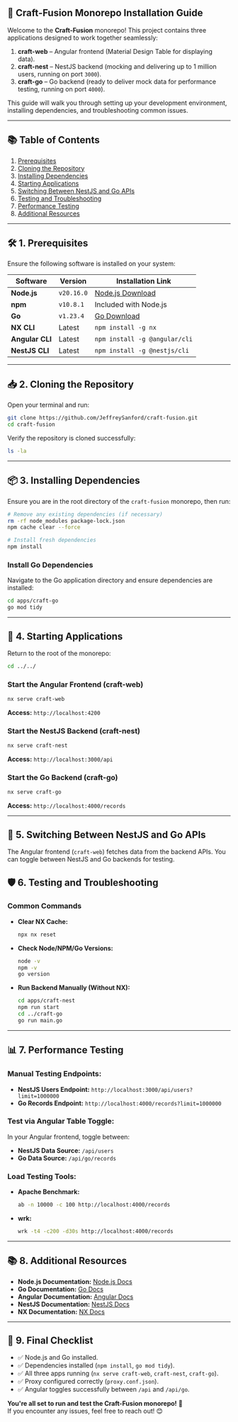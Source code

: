 ## 🚀 **Craft-Fusion Monorepo Installation Guide**

Welcome to the **Craft-Fusion** monorepo! This project contains three applications designed to work together seamlessly:

1. **craft-web** – Angular frontend (Material Design Table for displaying data).  
2. **craft-nest** – NestJS backend (mocking and delivering up to 1 million users, running on port `3000`).  
3. **craft-go** – Go backend (ready to deliver mock data for performance testing, running on port `4000`).  

This guide will walk you through setting up your development environment, installing dependencies, and troubleshooting common issues.

---

## 📚 **Table of Contents**
1. [Prerequisites](#prerequisites)
2. [Cloning the Repository](#cloning-the-repository)
3. [Installing Dependencies](#installing-dependencies)
4. [Starting Applications](#starting-applications)
5. [Switching Between NestJS and Go APIs](#switching-between-nestjs-and-go-apis)
6. [Testing and Troubleshooting](#testing-and-troubleshooting)
7. [Performance Testing](#performance-testing)
8. [Additional Resources](#additional-resources)

---

## 🛠️ **1. Prerequisites**

Ensure the following software is installed on your system:

| **Software**     | **Version**     | **Installation Link** |
|-------------------|-----------------|------------------------|
| **Node.js**      | `v20.16.0`      | [Node.js Download](https://nodejs.org/en/) |
| **npm**          | `v10.8.1`       | Included with Node.js |
| **Go**           | `v1.23.4`       | [Go Download](https://golang.org/dl/) |
| **NX CLI**       | Latest          | `npm install -g nx` |
| **Angular CLI**  | Latest          | `npm install -g @angular/cli` |
| **NestJS CLI**   | Latest          | `npm install -g @nestjs/cli` |

---

## 📥 **2. Cloning the Repository**

Open your terminal and run:

```bash
git clone https://github.com/JeffreySanford/craft-fusion.git
cd craft-fusion
```

Verify the repository is cloned successfully:

```bash
ls -la
```

---

## 📦 **3. Installing Dependencies**

Ensure you are in the root directory of the `craft-fusion` monorepo, then run:

```bash
# Remove any existing dependencies (if necessary)
rm -rf node_modules package-lock.json
npm cache clear --force

# Install fresh dependencies
npm install
```

### **Install Go Dependencies**
Navigate to the Go application directory and ensure dependencies are installed:

```bash
cd apps/craft-go
go mod tidy
```

---

## 🚀 **4. Starting Applications**

Return to the root of the monorepo:

```bash
cd ../../
```

### Start the Angular Frontend (craft-web)
```bash
nx serve craft-web
```

**Access:** `http://localhost:4200`

### Start the NestJS Backend (craft-nest)
```bash
nx serve craft-nest
```

**Access:** `http://localhost:3000/api`

### Start the Go Backend (craft-go)
```bash
nx serve craft-go
```

**Access:** `http://localhost:4000/records`

---

## 🔄 **5. Switching Between NestJS and Go APIs**

The Angular frontend (`craft-web`) fetches data from the backend APIs. You can toggle between NestJS and Go backends for testing.

## 🛡️ **6. Testing and Troubleshooting**

### **Common Commands**
- **Clear NX Cache:**
  ```bash
  npx nx reset
  ```
- **Check Node/NPM/Go Versions:**
  ```bash
  node -v
  npm -v
  go version
  ```
- **Run Backend Manually (Without NX):**
  ```bash
  cd apps/craft-nest
  npm run start
  cd ../craft-go
  go run main.go
  ```

---

## 📊 **7. Performance Testing**

### **Manual Testing Endpoints:**
- **NestJS Users Endpoint:** `http://localhost:3000/api/users?limit=1000000`
- **Go Records Endpoint:** `http://localhost:4000/records?limit=1000000`

### **Test via Angular Table Toggle:**
In your Angular frontend, toggle between:
- **NestJS Data Source:** `/api/users`
- **Go Data Source:** `/api/go/records`

### **Load Testing Tools:**
- **Apache Benchmark:**  
  ```bash
  ab -n 10000 -c 100 http://localhost:4000/records
  ```
- **wrk:**  
  ```bash
  wrk -t4 -c200 -d30s http://localhost:4000/records
  ```

---

## 📚 **8. Additional Resources**

- **Node.js Documentation:** [Node.js Docs](https://nodejs.org/en/docs/)
- **Go Documentation:** [Go Docs](https://golang.org/doc/)
- **Angular Documentation:** [Angular Docs](https://angular.io/)
- **NestJS Documentation:** [NestJS Docs](https://docs.nestjs.com/)
- **NX Documentation:** [NX Docs](https://nx.dev/)

---

## 🎯 **9. Final Checklist**

- ✅ Node.js and Go installed.
- ✅ Dependencies installed (`npm install`, `go mod tidy`).
- ✅ All three apps running (`nx serve craft-web`, `craft-nest`, `craft-go`).
- ✅ Proxy configured correctly (`proxy.conf.json`).
- ✅ Angular toggles successfully between `/api` and `/api/go`.

**You're all set to run and test the Craft-Fusion monorepo!** 🚀  
If you encounter any issues, feel free to reach out! 😊

